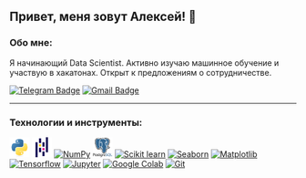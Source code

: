 
## Привет, меня зовут Алексей! 👋

### Обо мне:

Я начинающий Data Scientist. Активно изучаю машинное обучение и участвую в хакатонах. 
Открыт к предложениям о сотрудничестве.

[![Telegram Badge](https://img.shields.io/badge/-konovalov_aleksey-blue?style=flat&logo=Telegram&logoColor=white)](https://t.me/A1ex_Konovalov) [![Gmail Badge](https://img.shields.io/badge/-Gmail-red?style=flat&logo=Gmail&logoColor=white)](mailto:alexey.konovalov27@gmail.com)

---

### Технологии и инструменты:

<p align="left">
  <a href="https://www.python.org" target="_blank" rel="noreferrer"> <img src="https://raw.githubusercontent.com/devicons/devicon/master/icons/python/python-original.svg" alt="Python" title="Python" width="35" height="35"/></a>
  <a href="https://pandas.pydata.org/" target="_blank" rel="noreferrer"> <img src="https://raw.githubusercontent.com/devicons/devicon/2ae2a900d2f041da66e950e4d48052658d850630/icons/pandas/pandas-original.svg" alt="Pandas" title="Pandas" width="35" height="35"/></a>
  <a href="https://numpy.org/" target="_blank" rel="noreferrer"> <img src="https://numpy.org/images/logo.svg" alt="NumPy" title="NumPy" width="35" height="35"/></a>
  <a href="https://www.postgresql.org" target="_blank" rel="noreferrer"> <img src="https://raw.githubusercontent.com/devicons/devicon/master/icons/postgresql/postgresql-original-wordmark.svg" alt="PostgreSql" title="PostgreSql" width="35" height="35"/></a>
  <a href="https://scikit-learn.org/" target="_blank" rel="noreferrer"> <img src="https://upload.wikimedia.org/wikipedia/commons/0/05/Scikit_learn_logo_small.svg" alt="Scikit learn" title="Scikit learn" width="35" height="35"/></a>
  <a href="https://seaborn.pydata.org/" target="_blank" rel="noreferrer"> <img src="https://seaborn.pydata.org/_images/logo-mark-lightbg.svg" alt="Seaborn" title="Seaborn" width="35" height="35"/></a>
  <a href="https://matplotlib.org/stable/" target="_blank" rel="noreferrer"> <img src="https://matplotlib.org/stable/_static/logo_dark.svg" alt="Matplotlib" title="Matplotlib" height="35"/></a>
  <a href="https://www.tensorflow.org" target="_blank" rel="noreferrer"> <img src="https://www.vectorlogo.zone/logos/tensorflow/tensorflow-icon.svg" alt="Tensorflow" title="Tensorflow" width="35" height="35"/></a>
  <a href="https://jupyter.org/" target="_blank" rel="noreferrer"> <img src="https://jupyter.org/assets/logos/rectanglelogo-greytext-orangebody-greymoons.svg" alt="Jupyter" title="Jupyter" height="35"/></a>
  <a href="https://colab.research.google.com/" target="_blank" rel="noreferrer"> <img src="https://upload.wikimedia.org/wikipedia/commons/d/d0/Google_Colaboratory_SVG_Logo.svg" alt="Google Сolab" title="Google Сolab" height="35"/></a>
  <a href="https://git-scm.com/" target="_blank" rel="noreferrer"> <img src="https://www.vectorlogo.zone/logos/git-scm/git-scm-icon.svg" alt="Git" title="Git" width="35" height="35"/></a>
</p>
